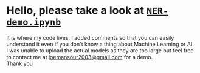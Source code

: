 # Hello, please take a look at [`NER-demo.ipynb`](https://github.com/JoeMansour2003/Skynet-NER/blob/main/NER-demo.ipynb) 
It is where my code lives. I added comments so that you can easily understand it even if you don't know a thing about Machine Learning or AI.
<br>
I was unable to upload the actual models as they are too large but feel free to contact me at [joemansour2003@gmail.com](mailto:joemansour2003@gmail.com) for a demo.
<br>
Thank you
